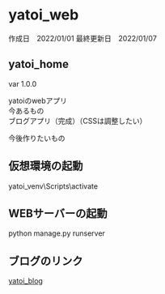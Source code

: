 # yatoi_web

作成日　2022/01/01
最終更新日　2022/01/07
## yatoi_home
var 1.0.0

yatoiのwebアプリ<br>
今あるもの<br>
ブログアプリ（完成）（CSSは調整したい）

今後作りたいもの


## 仮想環境の起動
yatoi_venv\Scripts\activate

## WEBサーバーの起動
python manage.py runserver

## ブログのリンク
[yatoi_blog](https://yat0i.pythonanywhere.com/)
